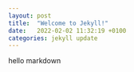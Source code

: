 ```yaml
---
layout: post
title:  "Welcome to Jekyll!"
date:   2022-02-02 11:32:19 +0100
categories: jekyll update
---
```

hello markdown
